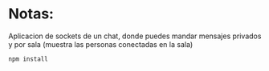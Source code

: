 # Notas:

Aplicacion de sockets de un chat, donde puedes mandar mensajes privados y por sala (muestra las personas conectadas en la sala)

```
npm install
```